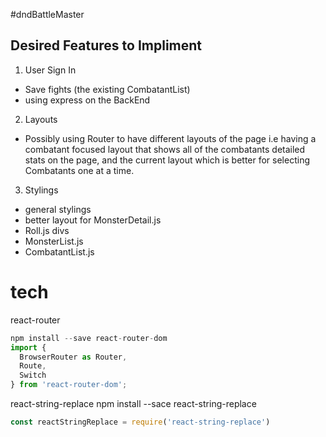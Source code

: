 #dndBattleMaster

## Desired Features to Impliment
1. User Sign In
  - Save fights (the existing CombatantList)
  - using express on the BackEnd
2. Layouts
  - Possibly using Router to have different layouts of the page i.e having a combatant focused layout that shows all of the combatants detailed stats on the page, and the current layout which is better for selecting Combatants one at a time.
3. Stylings
  - general stylings
  - better layout for MonsterDetail.js
  - Roll.js divs
  - MonsterList.js
  - CombatantList.js

# tech
react-router
```js
npm install --save react-router-dom
import {
  BrowserRouter as Router,
  Route,
  Switch
} from 'react-router-dom';
```
react-string-replace
npm install --sace react-string-replace
```js
const reactStringReplace = require('react-string-replace')
```
